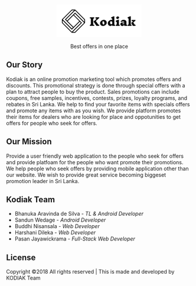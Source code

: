 <p align="center"><img src="/logo.png"></p>

<p align="center">Best offers in one place</p>

## Our Story

Kodiak is an online promotion marketing tool which promotes offers and discounts. This promotional strategy is done through special offers with a plan to attract people to buy the product. Sales promotions can include coupons, free samples, incentives, contests, prizes, loyalty programs, and rebates in Sri Lanka. We help to find your favorite items with specials offers and promote any items with as you wish. We provide platform promotes their items for dealers who are looking for place and oppotunities to get offers for people who seek for offers.


## Our Mission

Provide a user friendly web application to the people who seek for offers and provide platfoam for the people who want promote their promotions. We help people who seek offers by providing mobile application other than our website. We wish to provide great service becoming biggeset promotion leader in Sri Lanka.


## Kodiak Team

- Bhanuka Aravinda de Silva - *TL &amp; Android Developer*
- Sandun Wedage - *Android Developer*
- Buddhi Nisansala - *Web Developer*
- Harshani Dileka - *Web Developer*
- Pasan Jayawickrama - *Full-Stack Web Developer*


## License

Copyright &copy;2018 All rights reserved | This is made and developed by KODIAK Team
